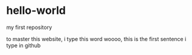 # hello-world
my first repository

to master this website, i type this word
woooo, this is the first sentence i type in github
